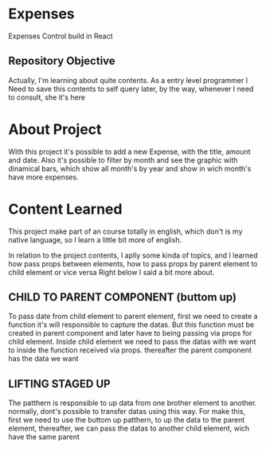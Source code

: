 # Expenses
Expenses Control build in React

## Repository Objective

Actually, I'm learning about quite contents. As a entry level programmer I Need to save this contents to self query later, by the way, whenever I need to consult, she it's here 

# About Project

With this project it's possible to add a new Expense, with the title, amount and date.
Also it's possible to filter by month and see the graphic with dinamical bars, which show all month's by year and show in wich month's have more expenses.

# Content Learned
This project make part of an course totally in english, which don't is my native language, so I learn a little bit more of english.

In relation to the project contents, I aplly some kinda of topics, and I learned how pass props between elements, how to pass props by parent element to child element or vice versa
Right below I said a bit more about.

## CHILD TO PARENT COMPONENT (buttom up)
 To pass date from child element to parent element, first we need to create a function it's will responsible 
to capture the datas. But this function must be created in parent component and later have to being passing via props for child element. 
Inside child element we need to pass the datas with we want to inside the function received via props. thereafter the parent component has the data we want 

##  LIFTING STAGED UP
  The patthern is responsible to up data from one  brother element to another. normally, dont's possible to transfer datas using
 this way. For make this, first we need to use the buttom up patthern, to up the data to the parent element,
 thereafter, we can pass the datas to another child element, wich have the same parent 
